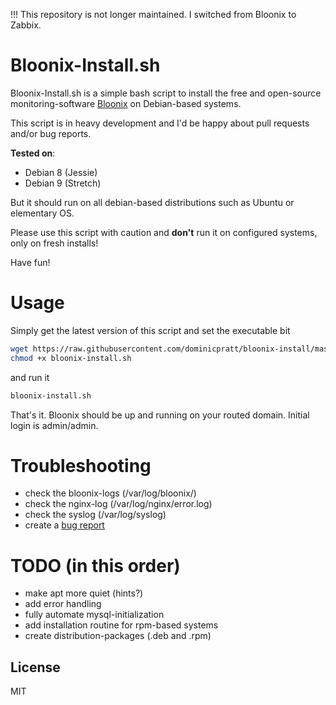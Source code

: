 !!! This repository is not longer maintained. I switched from Bloonix to Zabbix.

# Bloonix-Install.sh

Bloonix-Install.sh is a simple bash script to install the free and open-source monitoring-software [Bloonix](https://bloonix.org/) on Debian-based systems.

This script is in heavy development and I'd be happy about pull requests and/or bug reports.

**Tested on**:
  - Debian 8 (Jessie)
  - Debian 9 (Stretch)

But it should run on all debian-based distributions such as Ubuntu or elementary OS.

Please use this script with caution and **don't** run it on configured systems, only on fresh installs!

Have fun!

# Usage

Simply get the latest version of this script and set the executable bit
```sh
wget https://raw.githubusercontent.com/dominicpratt/bloonix-install/master/bloonix-install.sh
chmod +x bloonix-install.sh
```
and run it
```sh
bloonix-install.sh
```

That's it. Bloonix should be up and running on your routed domain. Initial login is admin/admin.

# Troubleshooting
  - check the bloonix-logs (/var/log/bloonix/)
  - check the nginx-log (/var/log/nginx/error.log)
  - check the syslog (/var/log/syslog)
  - create a [bug report](https://github.com/dominicpratt/bloonix-install/issues)

# TODO (in this order)
  - make apt more quiet (hints?)
  - add error handling
  - fully automate mysql-initialization
  - add installation routine for rpm-based systems
  - create distribution-packages (.deb and .rpm)

License
----

MIT
